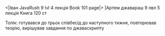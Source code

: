 <|Іван JavaRush 9 lvl 4 лекція Book 101 page|> |Артем джавараш 9 лвл 5 лекція Книга 120 ст

Толік: готувався до трьох співбесід до наступного тижня, повторював теорію, вирішував завдання по джаваскрипту